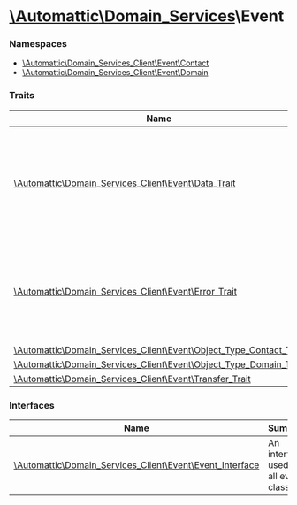 # [\Automattic](../namespaces/automattic.md)[\Domain_Services](../namespaces/automattic-domain-services.md)\Event

### Namespaces

* [\Automattic\Domain_Services_Client\Event\Contact](../namespaces/automattic-domain-services-event-contact.md)
* [\Automattic\Domain_Services_Client\Event\Domain](../namespaces/automattic-domain-services-event-domain.md)

### Traits

| Name | Summary |
|------|---------|
| [\Automattic\Domain_Services_Client\Event\Data_Trait](../classes/Automattic-Domain-Services-Event-Data-Trait.md) | A trait that defines data access methods common to all event classes. |
| [\Automattic\Domain_Services_Client\Event\Error_Trait](../classes/Automattic-Domain-Services-Event-Error-Trait.md) | A trait that specifies methods common to all error event classes. |
| [\Automattic\Domain_Services_Client\Event\Object_Type_Contact_Trait](../classes/Automattic-Domain-Services-Event-Object-Type-Contact-Trait.md) |  |
| [\Automattic\Domain_Services_Client\Event\Object_Type_Domain_Trait](../classes/Automattic-Domain-Services-Event-Object-Type-Domain-Trait.md) |  |
| [\Automattic\Domain_Services_Client\Event\Transfer_Trait](../classes/Automattic-Domain-Services-Event-Transfer-Trait.md) |  |

### Interfaces

| Name | Summary |
|------|---------|
| [\Automattic\Domain_Services_Client\Event\Event_Interface](../classes/Automattic-Domain-Services-Event-Event-Interface.md) | An interface used by all event classes. |
